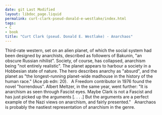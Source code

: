 ```yaml
---
date: git Last Modified
layout: libdoc_page.liquid
permalink: curt-clark-pseud-donald-e-westlake/index.html
tags:
- C
- book
title: "Curt Clark (pseud. Donald E. Westlake) - Anarchaos"
---
```


Third-rate western, set on an alien planet, of which the social system had been designed by anarchists, described as followers of Bakunin, "an obscure Russian nihilist". Society, of course, has collapsed, anarchism being  "not entirely realistic". The planet appears to harbour a society in a Hobbesian state of nature. The hero describes anarchy as  "absurd", and the planet as "the longest-running planet-wide madhouse in the history of the human race." (Ace pb edn: 20).
 
A Freedom contributor in 1976 found the novel  "horrendous". Albert Meltzer, in the same year, went further: "It is anarchism  as seen through Fascist eyes. Maybe Clark is not a Fascist and has just picked  up the arguments [. . . .] But the arguments are a perfect example of the Nazi  views on anarchism, and fairly presented."
 
Anarchaos is probably the nastiest representation of anarchism in the genre.